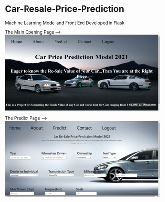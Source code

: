 # Car-Resale-Price-Prediction
Machine Learning Model and Front End Developed in Flask

The Main Opening Page -->
![](screenshots/Screenshot1.png)

The Predict Page -->
![](screenshots/Screenshot2.png)

